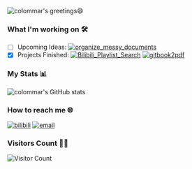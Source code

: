 ![colommar's greetings😄][github-sub-title:img]

### What I'm working on 🛠️
- [ ] Upcoming Ideas: 
    [![organize_messy_documents](https://img.shields.io/badge/my_repo-organize__messy__documents-yellow)](https://github.com/colommar/organize_messy_documents)
- [x] Projects Finished: 
    [![Bilibili_Playlist_Search](https://img.shields.io/badge/my_repo-Bilibili__Playlist__Search-yellow)](https://github.com/colommar/Bilibili_Playlist_Search)
    [![gitbook2pdf](https://img.shields.io/badge/my_repo-gitbook2pdf-yellow)](https://github.com/colommar/gitbook2pdf)

### My Stats 📊
![colommar's GitHub stats](https://github-readme-stats.vercel.app/api?username=colommar&show_icons=true&theme=tokyonight)

### How to reach me 🌐
[![bilibili](https://img.shields.io/badge/bilibili-colommar-blue)](https://space.bilibili.com/293250206)
[![email](https://img.shields.io/badge/email-yfxx__weiyx%40163.com-red)](mailto:yourEmail@example.com)

### Visitors Count 🧑‍💻
![Visitor Count](https://profile-counter.glitch.me/colommar/count.svg)


[github-sub-title:img]: https://readme-typing-svg.herokuapp.com?font=Segoe+Script&duration=750&pause=500&color=412CF7&multiline=true&repeat=false&random=false&width=475&height=150&lines=Hi!+I+am+colommar.%F0%9F%98%84;Nice+to+meet+you!%E2%9C%A8;I'm+passionate+about+coding+and+learning.;Feel+free+to+explore+my+repositories.+;let's+connect!



